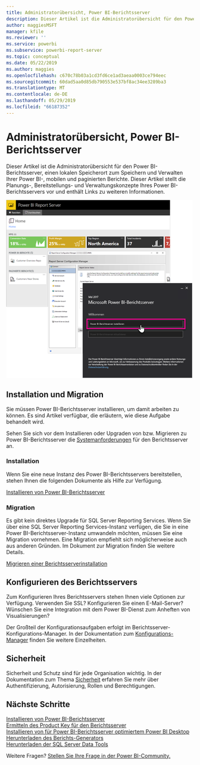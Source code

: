 ```yaml
---
title: Administratorübersicht, Power BI-Berichtsserver
description: Dieser Artikel ist die Administratorübersicht für den Power BI-Berichtsserver, einen lokalen Speicherort zum Speichern und Verwalten Ihrer Power BI-, mobilen und paginierten Berichte.
author: maggiesMSFT
manager: kfile
ms.reviewer: ''
ms.service: powerbi
ms.subservice: powerbi-report-server
ms.topic: conceptual
ms.date: 05/22/2019
ms.author: maggies
ms.openlocfilehash: c670c78b03a1cd3fd6ce1ad3aeaa0003ce794eec
ms.sourcegitcommit: 60dad5aa0d85db790553e537bf8ac34ee3289ba3
ms.translationtype: MT
ms.contentlocale: de-DE
ms.lasthandoff: 05/29/2019
ms.locfileid: "66187352"
---
```

# <a name="admin-overview-power-bi-report-server"></a>Administratorübersicht, Power BI-Berichtsserver
Dieser Artikel ist die Administratorübersicht für den Power BI-Berichtsserver, einen lokalen Speicherort zum Speichern und Verwalten Ihrer Power BI-, mobilen und paginierten Berichte. Dieser Artikel stellt die Planungs-, Bereitstellungs- und Verwaltungskonzepte Ihres Power BI-Berichtsservers vor und enthält Links zu weiteren Informationen.

![](media/admin-handbook-overview/admin-handbook.png)

## <a name="installing-and-migration"></a>Installation und Migration
Sie müssen Power BI-Berichtsserver installieren, um damit arbeiten zu können. Es sind Artikel verfügbar, die erläutern, wie diese Aufgabe behandelt wird.

Sehen Sie sich vor dem Installieren oder Upgraden von bzw. Migrieren zu Power BI-Berichtsserver die [Systemanforderungen](system-requirements.md) für den Berichtsserver an.

### <a name="installing"></a>Installation
Wenn Sie eine neue Instanz des Power BI-Berichtsservers bereitstellen, stehen Ihnen die folgenden Dokumente als Hilfe zur Verfügung. 

[Installieren von Power BI-Berichtsserver](install-report-server.md)

### <a name="migration"></a>Migration
Es gibt kein direktes Upgrade für SQL Server Reporting Services. Wenn Sie über eine SQL Server Reporting Services-Instanz verfügen, die Sie in eine Power BI-Berichtsserver-Instanz umwandeln möchten, müssen Sie eine Migration vornehmen. Eine Migration empfiehlt sich möglicherweise auch aus anderen Gründen. Im Dokument zur Migration finden Sie weitere Details.

[Migrieren einer Berichtsserverinstallation](migrate-report-server.md)

## <a name="configuring-your-report-server"></a>Konfigurieren des Berichtsservers
Zum Konfigurieren Ihres Berichtsservers stehen Ihnen viele Optionen zur Verfügung. Verwenden Sie SSL? Konfigurieren Sie einen E-Mail-Server? Wünschen Sie eine Integration mit dem Power BI-Dienst zum Anheften von Visualisierungen?

Der Großteil der Konfigurationsaufgaben erfolgt im Berichtsserver-Konfigurations-Manager. In der Dokumentation zum [Konfigurations-Manager](https://docs.microsoft.com/sql/reporting-services/install-windows/reporting-services-configuration-manager-native-mode) finden Sie weitere Einzelheiten.

## <a name="security"></a>Sicherheit
Sicherheit und Schutz sind für jede Organisation wichtig. In der Dokumentation zum Thema [Sicherheit](https://docs.microsoft.com/sql/reporting-services/security/reporting-services-security-and-protection) erfahren Sie mehr über Authentifizierung, Autorisierung, Rollen und Berechtigungen.

## <a name="next-steps"></a>Nächste Schritte
[Installieren von Power BI-Berichtsserver](install-report-server.md)  
[Ermitteln des Product Key für den Berichtsserver](find-product-key.md)  
[Installieren von für Power BI-Berichtsserver optimiertem Power BI Desktop](install-powerbi-desktop.md)  
[Herunterladen des Berichts-Generators](https://www.microsoft.com/download/details.aspx?id=53613)  
[Herunterladen der SQL Server Data Tools](http://go.microsoft.com/fwlink/?LinkID=616714)

Weitere Fragen? [Stellen Sie Ihre Frage in der Power BI-Community.](https://community.powerbi.com/)

